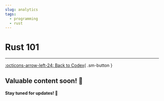 ```yaml
---
slug: analytics
tags:
  - programming
  - rust
---
```


# **Rust 101**

---

[:octicons-arrow-left-24: Back to Codex](../index.md){ .sm-button }

## Valuable content soon! 🚀  
#### Stay tuned for updates! 🌟